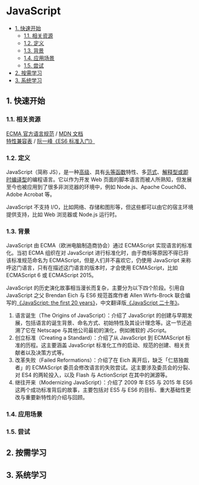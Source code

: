 # JavaScript<!-- omit in toc -->

- [1. 快速开始](#1-快速开始)
  - [1.1. 相关资源](#11-相关资源)
  - [1.2. 定义](#12-定义)
  - [1.3. 背景](#13-背景)
  - [1.4. 应用场景](#14-应用场景)
  - [1.5. 尝试](#15-尝试)
- [2. 按需学习](#2-按需学习)
- [3. 系统学习](#3-系统学习)

## 1. 快速开始

### 1.1. 相关资源

[ECMA 官方语言规范](https://www.ecma-international.org/publications-and-standards/standards/ecma-262/) / [MDN 文档](https://developer.mozilla.org/zh-CN/docs/Web/JavaScript)  
[特性兼容表](https://kangax.github.io/compat-table) / [阮一峰《ES6 标准入门》](https://es6.ruanyifeng.com/)

### 1.2. 定义

JavaScript（简称 JS），是一种[高级](../../../glossary/高级语言与低级语言.md)、具有[头等函数](../../../glossary/头等函数.md)特性、多[范式](../../../glossary/编程范式.md)、[解释型或即时编译型](../../../glossary/解释型、编译型与即时编译型语言.md)的编程语言。它以作为开发 Web 页面的脚本语言而被人所熟知，但发展至今也被应用到了很多非浏览器的环境中，例如 Node.js、Apache CouchDB、Adobe Acrobat 等。

JavaScript 不支持 I/O，比如网络、存储和图形等，但这些都可以由它的宿主环境提供支持，比如 Web 浏览器或 Node.js 运行时。

### 1.3. 背景

JavaScript 由 ECMA（欧洲电脑制造商协会）通过 ECMAScript 实现语言的标准化。当初 ECMA 组织在对 JavaScript 进行标准化时，由于商标等原因不得已将该标准规范命名为 ECMAScript，但是人们并不喜欢它，仍使用 JavaScript 来称呼这门语言，只有在描述这门语言的版本时，才会使用 ECMAScript，比如 ECMAScript 6 或 ECMAScript 2015。

JavaScript 的历史演化故事相当漫长而复杂，主要分为以下四个阶段。引用自 JavaScript 之父 Brendan Eich 与 ES6 规范首席作者 Allen Wirfs-Brock 联合编写的[《JavaScript: the first 20 years》](https://dl.acm.org/doi/10.1145/3386327)，中文翻译版[《JavaScript 二十年》](https://cn.history.js.org/)。

1. 语言诞生（The Origins of JavaScript）：介绍了 JavaScript 的创建与早期发展，包括语言的诞生背景、命名方式、初始特性及其设计理念等。这一节还追溯了它在 Netscape 与其他公司最初的演化，例如微软的 JScript。
2. 创立标准（Creating a Standard）：介绍了从 JavaScript 到 ECMAScript 标准的历程。这主要涵盖 JavaScript 标准化工作的启动、规范的创建、相关贡献者以及决策方式等。
3. 改革失败（Failed Reformations）：介绍了在 Eich 离开后，缺乏「仁慈独裁者」的 ECMAScript 委员会修改语言的失败尝试。这主要涉及委员会的分裂、对 ES4 的两轮投入，以及 Flash 与 ActionScript 在其中的渊源等。
4. 继往开来（Modernizing JavaScript）：介绍了 2009 年 ES5 与 2015 年 ES6 这两个成功标准背后的故事，主要包括对 ES5 与 ES6 的目标、重大基础性更改与重要新特性的介绍与回顾。

### 1.4. 应用场景

### 1.5. 尝试

## 2. 按需学习

## 3. 系统学习
